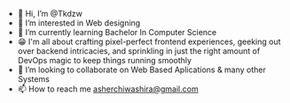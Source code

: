 - 👋 Hi, I’m @Tkdzw
- 👀 I’m interested in Web designing 
- 🌱 I’m currently learning Bachelor In Computer Science
- 😁 I'm all about crafting pixel-perfect frontend experiences, geeking out over backend intricacies, and sprinkling in just the right amount of DevOps magic to keep things running smoothly
- 💞️ I’m looking to collaborate on Web Based Aplications & many other Systems
- 📫 How to reach me asherchiwashira@gmail.com

<!---
Tkdzw/Tkdzw is a ✨ special ✨ repository because its `README.md` (this file) appears on your GitHub profile.
You can click the Preview link to take a look at your changes.
--->
